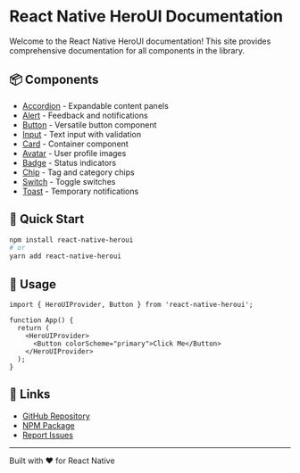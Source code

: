 # React Native HeroUI Documentation

Welcome to the React Native HeroUI documentation! This site provides comprehensive documentation for all components in the library.

## 📦 Components

- [Accordion](./components/accordion.html) - Expandable content panels
- [Alert](./components/alert.html) - Feedback and notifications
- [Button](./components/button.html) - Versatile button component
- [Input](./components/input.html) - Text input with validation
- [Card](./components/card.html) - Container component
- [Avatar](./components/avatar.html) - User profile images
- [Badge](./components/badge.html) - Status indicators
- [Chip](./components/chip.html) - Tag and category chips
- [Switch](./components/switch.html) - Toggle switches
- [Toast](./components/toast.html) - Temporary notifications

## 🚀 Quick Start

```bash
npm install react-native-heroui
# or
yarn add react-native-heroui
```

## 📖 Usage

```tsx
import { HeroUIProvider, Button } from 'react-native-heroui';

function App() {
  return (
    <HeroUIProvider>
      <Button colorScheme="primary">Click Me</Button>
    </HeroUIProvider>
  );
}
```

## 🔗 Links

- [GitHub Repository](https://github.com/adityakmr7/react-native-heroui)
- [NPM Package](https://www.npmjs.com/package/react-native-heroui)
- [Report Issues](https://github.com/adityakmr7/react-native-heroui/issues)

---

Built with ❤️ for React Native
